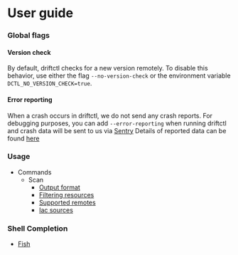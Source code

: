 # User guide

### Global flags

#### Version check

By default, driftctl checks for a new version remotely. To disable this behavior, use either the flag `--no-version-check` or the environment variable `DCTL_NO_VERSION_CHECK=true`.

#### Error reporting

When a crash occurs in driftctl, we do not send any crash reports.
For debugging purposes, you can add `--error-reporting` when running driftctl and crash data will be sent to us via [Sentry](https://sentry.io)
Details of reported data can be found [here](./cmd/flags/error-reporting.md)

### Usage

- Commands
  - Scan
    - [Output format](cmd/scan/output.md)
    - [Filtering resources](cmd/scan/filter.md)
    - [Supported remotes](cmd/scan/supported_resources/README.md)
    - [Iac sources](cmd/scan/iac_source.md)

### Shell Completion

- [Fish](completion/fish.md)
